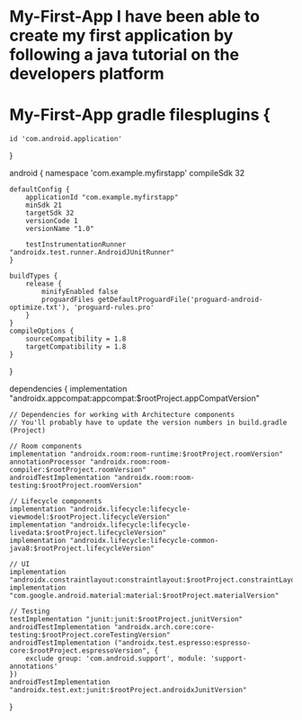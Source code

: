 # My-First-App I have been able to create my first application by following a java tutorial on the developers platform
# My-First-App gradle filesplugins {
    id 'com.android.application'
}

android {
    namespace 'com.example.myfirstapp'
    compileSdk 32

    defaultConfig {
        applicationId "com.example.myfirstapp"
        minSdk 21
        targetSdk 32
        versionCode 1
        versionName "1.0"

        testInstrumentationRunner "androidx.test.runner.AndroidJUnitRunner"
    }

    buildTypes {
        release {
            minifyEnabled false
            proguardFiles getDefaultProguardFile('proguard-android-optimize.txt'), 'proguard-rules.pro'
        }
    }
    compileOptions {
        sourceCompatibility = 1.8
        targetCompatibility = 1.8
    }
}

dependencies {
    implementation "androidx.appcompat:appcompat:$rootProject.appCompatVersion"

    // Dependencies for working with Architecture components
    // You'll probably have to update the version numbers in build.gradle (Project)

    // Room components
    implementation "androidx.room:room-runtime:$rootProject.roomVersion"
    annotationProcessor "androidx.room:room-compiler:$rootProject.roomVersion"
    androidTestImplementation "androidx.room:room-testing:$rootProject.roomVersion"

    // Lifecycle components
    implementation "androidx.lifecycle:lifecycle-viewmodel:$rootProject.lifecycleVersion"
    implementation "androidx.lifecycle:lifecycle-livedata:$rootProject.lifecycleVersion"
    implementation "androidx.lifecycle:lifecycle-common-java8:$rootProject.lifecycleVersion"

    // UI
    implementation "androidx.constraintlayout:constraintlayout:$rootProject.constraintLayoutVersion"
    implementation "com.google.android.material:material:$rootProject.materialVersion"

    // Testing
    testImplementation "junit:junit:$rootProject.junitVersion"
    androidTestImplementation "androidx.arch.core:core-testing:$rootProject.coreTestingVersion"
    androidTestImplementation ("androidx.test.espresso:espresso-core:$rootProject.espressoVersion", {
        exclude group: 'com.android.support', module: 'support-annotations'
    })
    androidTestImplementation "androidx.test.ext:junit:$rootProject.androidxJunitVersion"
}
